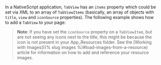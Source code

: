 In a NativeScript application, `TabView` has an `items` property which could be set via XML to an array of `TabViewItems` (basically, an array of objects with `title`, `view` and `iconSource` properties). The following example shows how to add a `TabView` to your page:

<snippet id='tab-view-basics-xml'/>

> **Note**: If you have set the `iconSource` property on a `TabViewItem`, but are not seeing any icons next to the title, this might be because the icon is not present in your App_Resources folder. See the [Working with Images]({% slug images %}#load-images-from-a-resource) article for information on how to add and reference your resource images.
